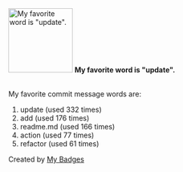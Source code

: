 <img src="https://my-badges.github.io/my-badges/favorite-word.png" alt="My favorite word is &quot;update&quot;." title="My favorite word is &quot;update&quot;." width="128">
<strong>My favorite word is &quot;update&quot;.</strong>
<br><br>

My favorite commit message words are:

1. update (used 332 times)
2. add (used 176 times)
3. readme.md (used 166 times)
4. action (used 77 times)
5. refactor (used 61 times)


Created by <a href="https://github.com/my-badges/my-badges">My Badges</a>